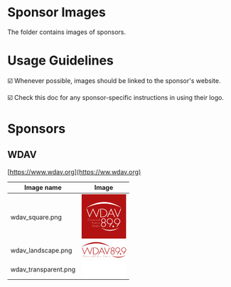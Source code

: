 # Sponsor Images

The folder contains images of sponsors.

# Usage Guidelines

☑️ Whenever possible, images should be linked to the sponsor's website.

☑️ Check this doc for any sponsor-specific instructions in using their logo.

# Sponsors

## WDAV

[https://www.wdav.org](https://ww.wdav.org)

Image name | Image
---------------------------- | ----------------------------------
wdav_square.png | <img src="./wdav_square.png" width="100">
wdav_landscape.png | <img src="./wdav_landscape.png" width="100">
wdav_transparent.png | <img src="./wdav_transparent.png" width="100">

